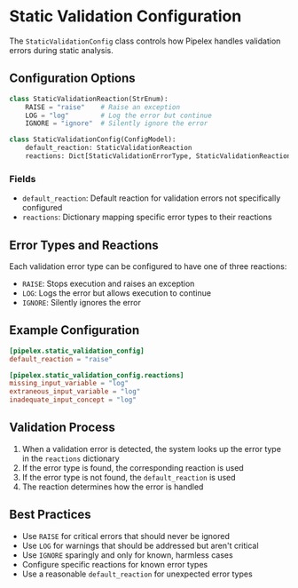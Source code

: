 # Static Validation Configuration

The `StaticValidationConfig` class controls how Pipelex handles validation errors during static analysis.

## Configuration Options

```python
class StaticValidationReaction(StrEnum):
    RAISE = "raise"    # Raise an exception
    LOG = "log"        # Log the error but continue
    IGNORE = "ignore"  # Silently ignore the error

class StaticValidationConfig(ConfigModel):
    default_reaction: StaticValidationReaction
    reactions: Dict[StaticValidationErrorType, StaticValidationReaction]
```

### Fields

- `default_reaction`: Default reaction for validation errors not specifically configured
- `reactions`: Dictionary mapping specific error types to their reactions

## Error Types and Reactions

Each validation error type can be configured to have one of three reactions:

- `RAISE`: Stops execution and raises an exception
- `LOG`: Logs the error but allows execution to continue
- `IGNORE`: Silently ignores the error

## Example Configuration

```toml
[pipelex.static_validation_config]
default_reaction = "raise"

[pipelex.static_validation_config.reactions]
missing_input_variable = "log"
extraneous_input_variable = "log"
inadequate_input_concept = "log"
```

## Validation Process

1. When a validation error is detected, the system looks up the error type in the `reactions` dictionary
2. If the error type is found, the corresponding reaction is used
3. If the error type is not found, the `default_reaction` is used
4. The reaction determines how the error is handled

## Best Practices

- Use `RAISE` for critical errors that should never be ignored
- Use `LOG` for warnings that should be addressed but aren't critical
- Use `IGNORE` sparingly and only for known, harmless cases
- Configure specific reactions for known error types
- Use a reasonable `default_reaction` for unexpected error types
